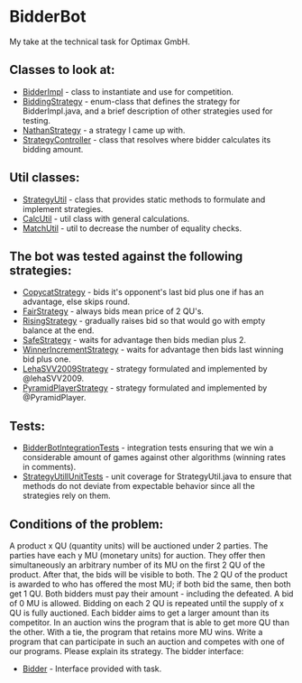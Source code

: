 # BidderBot
My take at the technical task for Optimax GmbH.

## Classes to look at:
* [BidderImpl](src/main/java/com/nathan22177/BidderBot/auction/bidder/BidderImpl.java) - class to instantiate and use for competition.
* [BiddingStrategy](src/main/java/com/nathan22177/BidderBot/auction/enums/BiddingStrategy.java) - enum-class that defines the strategy for BidderImpl.java, and a brief description of other strategies used for testing.
* [NathanStrategy](src/main/java/com/nathan22177/BidderBot/auction/strategies/NathanStrategy.java) - a strategy I came up with.
* [StrategyController](src/main/java/com/nathan22177/BidderBot/auction/StrategyController.java) - class that resolves where bidder calculates its bidding amount.

## Util classes:
* [StrategyUtil](src/main/java/com/nathan22177/BidderBot/auction/util/StrategyUtil.java) - class that provides static methods to formulate and implement strategies.
* [CalcUtil](src/main/java/com/nathan22177/BidderBot/auction/util/CalcUtil.java) - util class with general calculations.
* [MatchUtil](src/main/java/com/nathan22177/BidderBot/auction/util/MatchUtil.java) - util to decrease the number of equality checks.

## The bot was tested against the following strategies:
* [CopycatStrategy](src/main/java/com/nathan22177/BidderBot/auction/strategies/CopycatStrategy.java) - bids it's opponent's last bid plus one if has an advantage, else skips round.
* [FairStrategy](src/main/java/com/nathan22177/BidderBot/auction/strategies/FairStrategy.java) - always bids mean price of 2 QU's.
* [RisingStrategy](src/main/java/com/nathan22177/BidderBot/auction/strategies/RisingStrategy.java) - gradually raises bid so that would go with empty balance at the end.
* [SafeStrategy](src/main/java/com/nathan22177/BidderBot/auction/strategies/SafeStrategy.java) - waits for advantage then bids median plus 2.
* [WinnerIncrementStrategy](src/main/java/com/nathan22177/BidderBot/auction/strategies/WinnerIncrementStrategy.java) - waits for advantage then bids last winning bid plus one.
* [LehaSVV2009Strategy](src/main/java/com/nathan22177/BidderBot/auction/strategies/LehaSVV2009Strategy.java) - strategy formulated and implemented by @lehaSVV2009.
* [PyramidPlayerStrategy](src/main/java/com/nathan22177/BidderBot/auction/strategies/PyramidPlayerStrategy.java) - strategy formulated and implemented by @PyramidPlayer.

## Tests:
* [BidderBotIntegrationTests](src/test/java/com/nathan22177/BidderBot/BidderBotIntegrationTests.java) - integration tests ensuring that we win a considerable amount of games against other algorithms (winning rates in comments).
* [StrategyUtillUnitTests](src/test/java/com/nathan22177/BidderBot/StrategyUtillUnitTests.java) - unit coverage for StrategyUtil.java to ensure that methods do not deviate from expectable behavior since all the strategies rely on them.

## Conditions of the problem:
A product x QU (quantity units) will be auctioned under 2 parties. The parties have each y MU (monetary units) for auction. They offer then simultaneously an arbitrary number of its MU on the first 2 QU of the product. After that, the bids will be visible to both. The 2 QU of the product is awarded to who has offered the most MU; if both bid the same, then both get 1 QU. Both bidders must pay their amount - including the defeated. A bid of 0 MU is allowed. Bidding on each 2 QU is repeated until the supply of x QU is fully auctioned. Each bidder aims to get a larger amount than its competitor.
In an auction wins the program that is able to get more QU than the other. With a tie, the program that retains more MU wins. Write a program that can participate in such an auction and competes with one of our programs. Please explain its strategy.
The bidder interface:
* [Bidder](src/main/java/com/nathan22177/BidderBot/auction/bidder/Bidder.java) - Interface provided with task.
